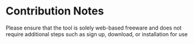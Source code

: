 # Contribution Notes

Please ensure that the tool is solely web-based freeware and does not require additional steps such as sign up, download, or installation for use
